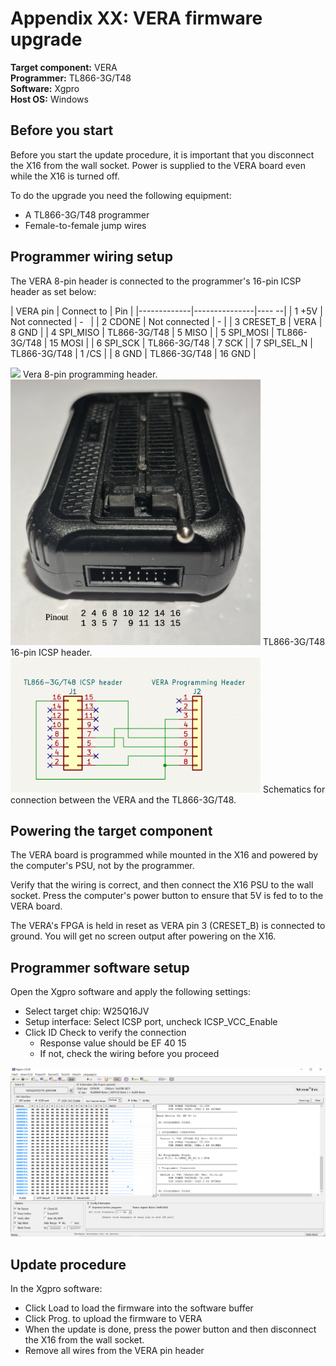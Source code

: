 # Appendix XX: VERA firmware upgrade

**Target component:** VERA  
**Programmer:** TL866-3G/T48  
**Software:** Xgpro  
**Host OS:** Windows  


## Before you start

Before you start the update procedure, it is important that
you disconnect the X16 from the wall socket. Power is supplied to the
VERA board even while the X16 is turned off.

To do the upgrade you need the following equipment:
- A TL866-3G/T48 programmer
- Female-to-female jump wires


## Programmer wiring setup

The VERA 8-pin header is connected to the programmer's
16-pin ICSP header as set below:

| VERA pin    | Connect to    | Pin |
|-------------|---------------|----   --|
| 1 +5V       | Not connected | -       |
| 2 CDONE     | Not connected | -       |
| 3 CRESET_B  | VERA          | 8 GND   |
| 4 SPI_MISO  | TL866-3G/T48  | 5 MISO  |
| 5 SPI_MOSI  | TL866-3G/T48  | 15 MOSI |
| 6 SPI_SCK   | TL866-3G/T48  | 7 SCK   |
| 7 SPI_SEL_N | TL866-3G/T48  | 1 /CS   |
| 8 GND       | TL866-3G/T48  | 16 GND  |

<img src="/images/vera-prg-hdr.png" width="400" />
Vera 8-pin programming header.

<img src="/images/tl866-3g-icsp.png" width="400" />
TL866-3G/T48 16-pin ICSP header.

<img src="/images/tl866-3g-to-vera.png" width="400" />
Schematics for connection between the VERA and the TL866-3G/T48.

## Powering the target component

The VERA board is programmed while mounted in the X16 and powered
by the computer's PSU, not by the programmer.

Verify that the wiring is correct, and then connect the X16 
PSU to the wall socket. Press the
computer's power button to ensure that 5V is fed to
to the VERA board.

The VERA's FPGA is held in reset as VERA pin 3 (CRESET_B)
is connected to ground. You will get no screen output
after powering on the X16.


## Programmer software setup

Open the Xgpro software and apply the following settings:

- Select target chip: W25Q16JV
- Setup interface: Select ICSP port, uncheck ICSP_VCC_Enable
- Click ID Check to verify the connection
    - Response value should be EF 40 15
    - If not, check the wiring before you proceed

<img src="xgpro-window.png" width="600" />


## Update procedure

In the Xgpro software:
- Click Load to load the firmware into the software buffer
- Click Prog. to upload the firmware to VERA
- When the update is done, press the power button and then disconnect the X16 from the wall socket. 
- Remove all wires from the VERA pin header